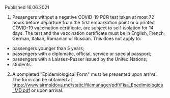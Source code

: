 Published 16.06.2021
1. Passengers without a negative COVID-19 PCR test taken at most 72 hours before departure from the first embarkation point or a printed COVID-19 vaccination certificate, are subject to self-isolation for 14 days. The test and the vaccination certificate must be in English, French, German, Italian, Romanian or Russian.
This does not apply to:
- passengers younger than 5 years;
- passengers with a diplomatic, official, service or special passport;
- passengers with a Laissez-Passer issued by the United Nations;
- students.
2. A completed "Epidemiological Form" must be presented upon arrival. The form can be obtained at <a href="https://www.airmoldova.md/static/filemanager/pdf/Fisa_Epedimiologica_MD.pdf">https://www.airmoldova.md/static/filemanager/pdf/Fisa_Epedimiologica_MD.pdf</a> or upon arrival.

